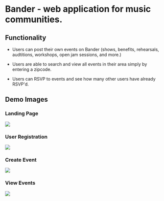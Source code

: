 # Bander - web application for music communities.

## Functionality

 - Users can post their own events on Bander (shows, benefits, rehearsals, audtitions, workshops, open jam sessions, and more.)
 
 - Users are able to search and view all events in their area simply by entering a zipcode. 
 
 - Users can RSVP to events and see how many other users have already RSVP'd. 
 
 ## Demo Images
 ### Landing Page
 ![](https://github.com/loganferguson/Bander/LandingPage.png)
 ### User Registration
 ![](https://github.com/loganferguson/Bander/UserReg.png)
  ### Create Event
  ![](https://github.com/loganferguson/Bander/EventCreate.png)
   ### View Events
   ![](https://github.com/loganferguson/Bander/EventsView.png)
